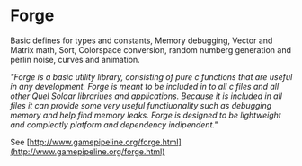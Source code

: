 # Forge
Basic defines for types and constants, Memory debugging, Vector and Matrix math, Sort, Colorspace conversion, random numberg generation and perlin noise, curves and animation.

*"Forge is a basic utility library, consisting of pure c functions that are useful in any development. Forge is meant to be included in to all c files and all other Quel Solaar librariues and applications. Because it is included in all files it can provide some very useful functiuonality such as debugging memory and help find memory leaks. Forge is designed to be lightweight and compleatly platform and dependency indipendent."*

See [http://www.gamepipeline.org/forge.html](http://www.gamepipeline.org/forge.html)